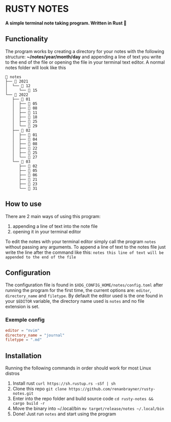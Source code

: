 # RUSTY NOTES

**A simple terminal note taking program. Written in Rust 🦀**

## Functionality

The program works by creating a directory for your notes with the following structure: **~/notes/year/month/day** and appending a line of text you write to the end of the file or opening the file in your terminal text editor. A normal notes folder will look like this

```
📁 notes
├── 📁 2021
│  └── 📁 12
│     └── 📄 15
└── 📁 2022
   ├── 📁 01
   │  ├── 📄 05
   │  ├── 📄 08
   │  ├── 📄 11
   │  ├── 📄 18
   │  ├── 📄 25
   │  └── 📄 29
   ├── 📁 02
   │  ├── 📄 01
   │  ├── 📄 04
   │  ├── 📄 08
   │  ├── 📄 22
   │  ├── 📄 25
   │  └── 📄 27
   └── 📁 03
      ├── 📄 02
      ├── 📄 05
      ├── 📄 06
      ├── 📄 21
      ├── 📄 23
      └── 📄 31
```

## How to use
There are 2 main ways of using this program:

1. appending a line of text into the note file
2. opening it in your terminal editor

To edit the notes with your terminal editor simply call the program `notes` without passing any arguments.
To append a line of text to the notes file just write the line after the command like this: `notes this line of text will be appended to the end of the file`

## Configuration

The configuration file is found in `$XDG_CONFIG_HOME/notes/config.toml` after running the program for the first time, the current options are: `editor`, `directory_name` and `filetype`.
By default the editor used is the one found in your `$EDITOR` variable, the directory name used is `notes` and no file extension is set.

### Exemple config

```toml
editor = "nvim"
directory_name = "journal"
filetype = ".md"
```

## Installation

Running the following commands in order should work for most Linux distros

1. Install rust `curl https://sh.rustup.rs -sSf | sh`
2. Clone this repo `git clone https://github.com/renanbrayner/rusty-notes.git`
3. Enter into the repo folder and build source code `cd rusty-notes && cargo build -r`
4. Move the binary into ~/.local/bin `mv target/release/notes ~/.local/bin`
5. Done! Just run `notes` and start using the program
